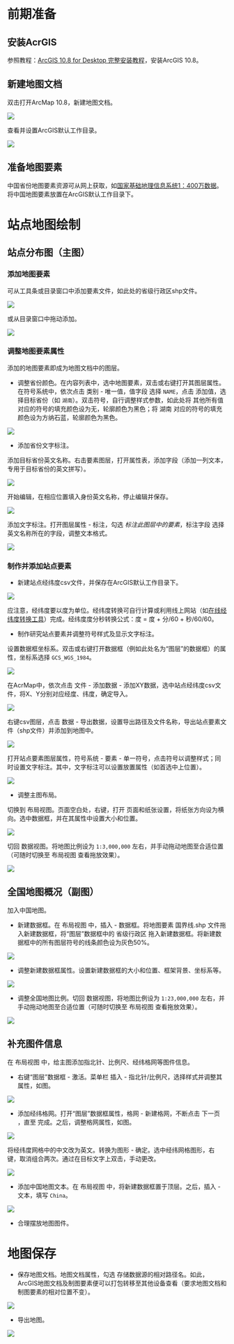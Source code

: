 # 前期准备

## 安装AcrGIS

参照教程：[ArcGIS 10.8 for Desktop 完整安装教程](https://malagis.com/arcgis-desktop-10-8-full-installation-tutorial.html "ArcGIS 10.8 for Desktop 完整安装教程（含win7/8/10 32/64位+下载地址+亲测可用+汉化） | 麻辣GIS")，安装ArcGIS 10.8。

## 新建地图文档

双击打开ArcMap 10.8，新建地图文档。

![](Pic/1-2-0-1新建地图文档.png)

查看并设置ArcGIS默认工作目录。

![](Pic/1-2-0-2默认工作目录.png)

## 准备地图要素

中国省份地图要素资源可从网上获取，如[国家基础地理信息系统1：400万数据](http://www.igadc.cn/general/u1e84 "国家基础地理信息系统1：400万数据 - 东北亚地理科学数据中心")。将中国地图要素放置在ArcGIS默认工作目录下。

# 站点地图绘制

## 站点分布图（主图）

### 添加地图要素

可从工具条或目录窗口中添加要素文件，如此处的省级行政区shp文件。

![](Pic/2-1-1-1导入地图要素.png)

或从目录窗口中拖动添加。

![](Pic/2-1-1-2导入地图要素.png)

### 调整地图要素属性

添加的地图要素即成为地图文档中的图层。

-   调整省份颜色。在内容列表中，选中地图要素，双击或右键打开其图层属性。在符号系统中，依次点击 类别 - 唯一值，值字段 选择 `NAME`，点击 添加值，选择目标省份（如 `湖南`）。双击符号，自行调整样式参数，如此处将 其他所有值 对应的符号的填充颜色设为无，轮廓颜色为黑色；将 湖南 对应的符号的填充颜色设为方纳石蓝，轮廓颜色为黑色。

![](Pic/2-1-2-1调整省份颜色.png)

-   添加省份文字标注。

添加目标省份英文名称。右击要素图层，打开属性表，添加字段（添加一列文本，专用于目标省份的英文拼写）。

![](Pic/2-1-2-2编辑要素属性表.png)

开始编辑，在相应位置填入身份英文名称，停止编辑并保存。

![](Pic/2-1-2-3编辑要素属性表.png)

添加文字标注。打开图层属性 - 标注，勾选 *标注此图层中的要素*，标注字段 选择 英文名称所在的字段，调整文本格式。

![](Pic/2-1-2-4显示文字标注.png)

### 制作并添加站点要素

-   新建站点经纬度csv文件，并保存在ArcGIS默认工作目录下。

![](Pic/2-1-3-1站点经纬度信息.png)

应注意，经纬度要以度为单位。经纬度转换可自行计算或利用线上网站（如[在线经纬度转换工具](https://www.tiantianditu.com/tool/convert.html "在线经纬度转换工具_经纬度转度分秒格式_度分秒转经纬度格式 - 天天看地图")）完成。经纬度度分秒转换公式：度 = 度 + 分/60 + 秒/60/60。

-   制作研究站点要素并调整符号样式及显示文字标注。

设置数据框坐标系。双击或右键打开数据框（例如此处名为“图层”的数据框）的属性，坐标系选择 `GCS_WGS_1984`。

![](Pic/2-1-3-2地图坐标系.png)

在AcrMap中，依次点击 文件 - 添加数据 - 添加XY数据，选中站点经纬度csv文件，将X、Y分别对应经度、纬度，确定导入。

![](Pic/2-1-3-3导入站点坐标.png)

右键csv图层，点击 数据 - 导出数据，设置导出路径及文件名称，导出站点要素文件（shp文件）并添加到地图中。

![](Pic/2-1-3-4导出站点要素.png)

打开站点要素图层属性，符号系统 - 要素 - 单一符号，点击符号以调整样式；同时设置文字标注。其中，文字标注可以设置放置属性（如首选中上位置）。

![](Pic/2-1-3-5调整站点要素.png)

-   调整主图布局。

切换到 布局视图。页面空白处，右键，打开 页面和纸张设置，将纸张方向设为横向。选中数据框，并在其属性中设置大小和位置。

![](Pic/2-1-3-6调整页面布局.png)

切回 数据视图。将地图比例设为 `1:3,000,000` 左右，并手动拖动地图至合适位置（可随时切换至 布局视图 查看拖放效果）。

![](Pic/2-1-3-7调整地图比例.png)

## 全国地图概况（副图）

加入中国地图。

-   新建数据框。在 布局视图 中，插入 - 数据框。将地图要素 国界线.shp 文件拖入新建数据框，将“图层”数据框中的 省级行政区 拖入新建数据框。将新建数据框中的所有图层符号的线条颜色设为灰色50%。

![](Pic/2-2-0-1新建数据框.png)

-   调整新建数据框属性。设置新建数据框的大小和位置、框架背景、坐标系等。

![](Pic/2-2-0-2调整新建数据框属性.png)

-   调整全国地图比例。切回 数据视图，将地图比例设为 `1:23,000,000` 左右，并手动拖动地图至合适位置（可随时切换至 布局视图 查看拖放效果）。

![](Pic/2-2-0-3调整全国地图比例.png)

## 补充图件信息

在 布局视图 中，给主图添加指北针、比例尺、经纬格网等图件信息。

-   右键“图层”数据框 - 激活。菜单栏 插入 - 指北针/比例尺，选择样式并调整其属性，如图。

![](Pic/2-3-0-1添加指北针比例尺.png)

-   添加经纬格网。打开“图层”数据框属性，格网 - 新建格网，不断点击 下一页 ，直至 完成。之后，调整格网属性，如图。

![](Pic/2-3-0-2添加经纬格网.png)

将经纬度网格中的中文改为英文。转换为图形 - 确定。选中经纬网格图形，右键，取消组合两次。通过在目标文字上双击，手动更改。

![](Pic/2-3-0-3经纬格网图形化.png)

-   添加中国地图文本。在 布局视图 中，将新建数据框置于顶层。之后，插入 - 文本，填写 `China`。

![](Pic/2-3-0-4插入文本.png)

-   合理摆放地图图件。

# 地图保存

-   保存地图文档。地图文档属性，勾选 存储数据源的相对路径名。如此，ArcGIS地图文档及制图要素便可以打包转移至其他设备查看（要求地图文档和制图要素的相对位置不变）。

![](Pic/3-0-0-1保存地图文档.png)

-   导出地图。

![](Pic/3-0-0-2导出地图.png)
